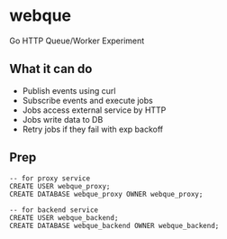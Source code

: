 # webque
Go HTTP Queue/Worker Experiment


## What it can do

- Publish events using curl
- Subscribe events and execute jobs
- Jobs access external service by HTTP
- Jobs write data to DB
- Retry jobs if they fail with exp backoff


## Prep

```
-- for proxy service
CREATE USER webque_proxy;
CREATE DATABASE webque_proxy OWNER webque_proxy;

-- for backend service
CREATE USER webque_backend;
CREATE DATABASE webque_backend OWNER webque_backend;
```
